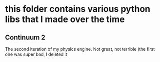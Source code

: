 # this folder contains various python libs that I made over the time
## Continuum 2
The second iteration of my physics engine. Not great, not terrible (the first one was super bad, I deleted it
